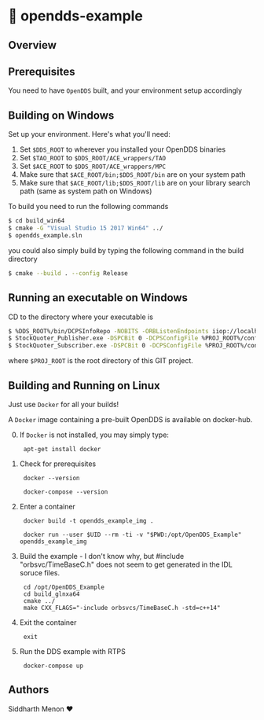 # :goat: opendds-example

## Overview

## Prerequisites
You need to have `OpenDDS` built, and your environment setup accordingly

## Building on Windows

Set up your environment. Here's what you'll need:

1. Set `$DDS_ROOT` to wherever you installed your OpenDDS binaries
2. Set `$TAO_ROOT` to `$DDS_ROOT/ACE_wrappers/TAO`
3. Set `$ACE_ROOT` to `$DDS_ROOT/ACE_wrappers/MPC`
4. Make sure that `$ACE_ROOT/bin;$DDS_ROOT/bin` are on your system path
5. Make sure that `$ACE_ROOT/lib;$DDS_ROOT/lib` are on your library search path (same as system path on Windows)

To build you need to run the following commands
```sh
$ cd build_win64
$ cmake -G "Visual Studio 15 2017 Win64" ../
$ opendds_example.sln
```

you could also simply build by typing the following command in the build directory
```sh
$ cmake --build . --config Release
```

## Running an executable on Windows

CD to the directory where your executable is
```bash
$ %DDS_ROOT%/bin/DCPSInfoRepo -NOBITS -ORBListenEndpoints iiop://localhost:12345 &
$ StockQuoter_Publisher.exe -DSPCBit 0 -DCPSConfigFile %PROJ_ROOT%/config/dds_tcp_conf.ini &
$ StockQuoter_Subscriber.exe -DSPCBit 0 -DCPSConfigFile %PROJ_ROOT%/config/dds_tcp_conf.ini
```

where `$PROJ_ROOT` is the root directory of this GIT project.


## Building and Running on Linux
Just use `Docker` for all your builds!

A `Docker` image containing a pre-built OpenDDS is available on docker-hub.


0. If `Docker` is not installed, you may simply type:

        apt-get install docker

1. Check for prerequisites

        docker --version

        docker-compose --version

2. Enter a container

        docker build -t opendds_example_img .

        docker run --user $UID --rm -ti -v "$PWD:/opt/OpenDDS_Example" opendds_example_img

3. Build the example - I don't know why, but #include "orbsvc/TimeBaseC.h" does not seem to get generated in the IDL soruce files.

        cd /opt/OpenDDS_Example
        cd build_glnxa64
        cmake ../
        make CXX_FLAGS="-include orbsvcs/TimeBaseC.h -std=c++14"  


4. Exit the container

        exit

5. Run the DDS example with RTPS

        docker-compose up



## Authors

Siddharth Menon
:heart:
